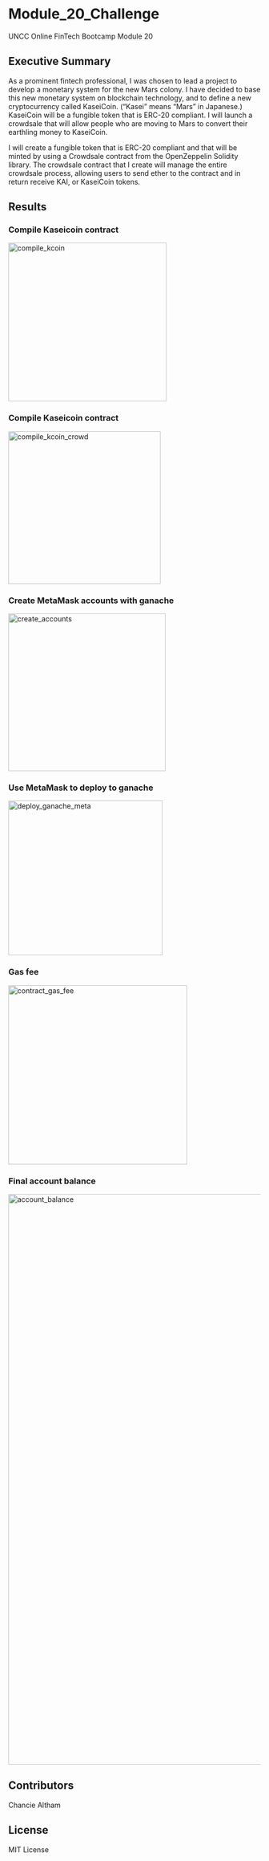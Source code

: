 # Module_20_Challenge

UNCC Online FinTech Bootcamp Module 20

## Executive Summary

As a prominent fintech professional, I was chosen to lead a project to develop a monetary system for the new Mars colony. I have decided to base this new monetary system on blockchain technology, and to define a new cryptocurrency called KaseiCoin. (“Kasei” means “Mars” in Japanese.) KaseiCoin will be a fungible token that is ERC-20 compliant. I will launch a crowdsale that will allow people who are moving to Mars to convert their earthling money to KaseiCoin.

I will create a fungible token that is ERC-20 compliant and that will be minted by using a Crowdsale contract from the OpenZeppelin Solidity library. The crowdsale contract that I create will manage the entire crowdsale process, allowing users to send ether to the contract and in return receive KAI, or KaseiCoin tokens.

## Results

### Compile Kaseicoin contract

<img width="316" alt="compile_kcoin" src="https://user-images.githubusercontent.com/94569323/166179460-4815e34c-c6b9-4cba-b47a-536713891980.png">

### Compile Kaseicoin contract

<img width="304" alt="compile_kcoin_crowd" src="https://user-images.githubusercontent.com/94569323/166179475-84c9aa73-717c-45e4-b8b7-f77b84e843cd.png">

### Create MetaMask accounts with ganache

<img width="314" alt="create_accounts" src="https://user-images.githubusercontent.com/94569323/166179490-f17a6588-6ec5-455c-9d17-da36f3034b25.png">

### Use MetaMask to deploy to ganache 

<img width="308" alt="deploy_ganache_meta" src="https://user-images.githubusercontent.com/94569323/166179501-056ba8f4-7c52-4c58-9d09-a208b6997cc9.png">

### Gas fee

<img width="357" alt="contract_gas_fee" src="https://user-images.githubusercontent.com/94569323/166179512-65cd370f-0051-4572-bcc5-11be227bbb26.png">

### Final account balance

<img width="1137" alt="account_balance" src="https://user-images.githubusercontent.com/94569323/166179538-d4c305b0-a0ea-494f-9e8d-04b67d0e8fb4.png">

## Contributors

Chancie Altham

## License

MIT License